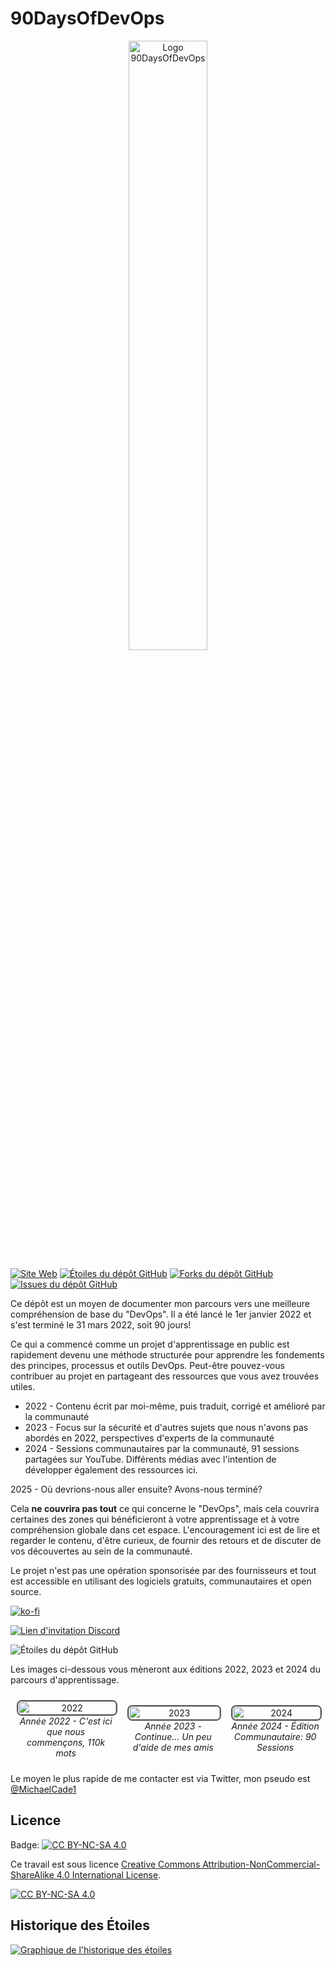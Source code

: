 # 90DaysOfDevOps

<p align="center">
 <img src="logo.png?raw=true" alt="Logo 90DaysOfDevOps" width="50%" height="50%" />
</p>

[![Site Web](https://img.shields.io/website?url=https%3A%2F%2Fwww.90daysofdevops.com)](https://www.90daysofdevops.com) [![Étoiles du dépôt GitHub](https://img.shields.io/github/stars/MichaelCade/90DaysOfDevOps)](https://github.com/MichaelCade/90DaysOfDevOps) [![Forks du dépôt GitHub](https://img.shields.io/github/forks/MichaelCade/90DaysOfDevOps)](https://github.com/MichaelCade/90DaysOfDevOps) [![Issues du dépôt GitHub](https://img.shields.io/github/issues/MichaelCade/90DaysOfDevOps)](https://github.com/MichaelCade/90DaysOfDevOps)  

Ce dépôt est un moyen de documenter mon parcours vers une meilleure compréhension de base du "DevOps". Il a été lancé le 1er janvier 2022 et s'est terminé le 31 mars 2022, soit 90 jours!

Ce qui a commencé comme un projet d'apprentissage en public est rapidement devenu une méthode structurée pour apprendre les fondements des principes, processus et outils DevOps. Peut-être pouvez-vous contribuer au projet en partageant des ressources que vous avez trouvées utiles.

- 2022 - Contenu écrit par moi-même, puis traduit, corrigé et amélioré par la communauté
- 2023 - Focus sur la sécurité et d'autres sujets que nous n'avons pas abordés en 2022, perspectives d'experts de la communauté
- 2024 - Sessions communautaires par la communauté, 91 sessions partagées sur YouTube. Différents médias avec l'intention de développer également des ressources ici.

2025 - Où devrions-nous aller ensuite? Avons-nous terminé?

Cela **ne couvrira pas tout** ce qui concerne le "DevOps", mais cela couvrira certaines des zones qui bénéficieront à votre apprentissage et à votre compréhension globale dans cet espace. L'encouragement ici est de lire et regarder le contenu, d'être curieux, de fournir des retours et de discuter de vos découvertes au sein de la communauté.

Le projet n'est pas une opération sponsorisée par des fournisseurs et tout est accessible en utilisant des logiciels gratuits, communautaires et open source.

[![ko-fi](https://ko-fi.com/img/githubbutton_sm.svg)](https://ko-fi.com/N4N33YRCS)

[![Lien d'invitation Discord](https://dcbadge.vercel.app/api/server/vqwPrNQsyK)](https://discord.gg/vqwPrNQsyK)

![Étoiles du dépôt GitHub](https://img.shields.io/github/stars/michaelcade/90daysofdevops?style=social?)

Les images ci-dessous vous mèneront aux éditions 2022, 2023 et 2024 du parcours d'apprentissage.

<div style="display: flex; justify-content: center; align-items: center;">

  <div style="margin: 10px; text-align: center;">
    <a href="2022.md">
      <img src="2022.png?raw=true" alt="2022" style="border: 2px solid #555; border-radius: 8px; width: 100%; max-width: 400px;" />
    </a>
    <br />
    <em>Année 2022 - C'est ici que nous commençons, 110k mots</em>
  </div>

  <div style="margin: 10px; text-align: center;">
    <a href="2023.md">
      <img src="2023.png?raw=true" alt="2023" style="border: 2px solid #555; border-radius: 8px; width: 100%; max-width: 400px;" />
    </a>
    <br />
    <em>Année 2023 - Continue... Un peu d'aide de mes amis</em>
  </div>

  <div style="margin: 10px; text-align: center;">
    <a href="2024.md">
      <img src="2024.png?raw=true" alt="2024" style="border: 2px solid #555; border-radius: 8px; width: 100%; max-width: 400px;" />
    </a>
    <br />
    <em>Année 2024 - Édition Communautaire: 90 Sessions</em>
  </div>

</div>

Le moyen le plus rapide de me contacter est via Twitter, mon pseudo est [@MichaelCade1](https://twitter.com/MichaelCade1)

## Licence

Badge: [![CC BY-NC-SA 4.0][cc-by-nc-sa-shield]][cc-by-nc-sa]

Ce travail est sous licence
[Creative Commons Attribution-NonCommercial-ShareAlike 4.0 International License][cc-by-nc-sa].

[![CC BY-NC-SA 4.0][cc-by-nc-sa-image]][cc-by-nc-sa]

## Historique des Étoiles

[![Graphique de l'historique des étoiles](https://api.star-history.com/svg?repos=MichaelCade/90DaysOfDevOps&type=Timeline)](https://star-history.com/#MichaelCade/90DaysOfDevOps&Timeline)

[cc-by-nc-sa]: http://creativecommons.org/licenses/by-nc-sa/4.0/
[cc-by-nc-sa-image]: https://licensebuttons.net/l/by-nc-sa/4.0/88x31.png
[cc-by-nc-sa-shield]: https://img.shields.io/badge/License-CC%20BY--NC--SA%204.0-lightgrey.svg